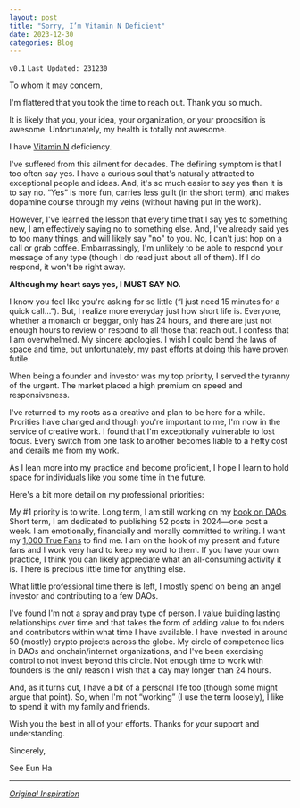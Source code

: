 ```yaml
---
layout: post
title: "Sorry, I’m Vitamin N Deficient"
date: 2023-12-30
categories: Blog
---
```


`v0.1` `Last Updated: 231230 `

To whom it may concern,

I'm flattered that you took the time to reach out. Thank you so much.

It is likely that you, your idea, your organization, or your proposition is awesome. Unfortunately, my health is totally not awesome.

I have [Vitamin N](https://www.youtube.com/shorts/d5w-5qUvVeM) deficiency.

I've suffered from this ailment for decades. The defining symptom is that I too often say yes. I have a curious soul that's naturally attracted to exceptional people and ideas. And, it's so much easier to say yes than it is to say no. “Yes” is more fun, carries less guilt (in the short term), and makes dopamine course through my veins (without having put in the work).

However, I've learned the lesson that every time that I say yes to something new, I am effectively saying no to something else. And, I've already said yes to too many things, and will likely say "no" to you. No, I can't just hop on a call or grab coffee. Embarrassingly, I'm unlikely to be able to respond your message of any type (though I do read just about all of them). If I do respond, it won't be right away.

**Although my heart says yes, I MUST SAY NO.**

I know you feel like you're asking for so little (“I just need 15 minutes for a quick call…”). But, I realize more everyday just how short life is. Everyone, whether a monarch or beggar, only has 24 hours, and there are just not enough hours to review or respond to all those that reach out. I confess that I am overwhelmed. My sincere apologies. I wish I could bend the laws of space and time, but unfortunately, my past efforts at doing this have proven futile.

When being a founder and investor was my top priority, I served the tyranny of the urgent. The market placed a high premium on speed and responsiveness.

I've returned to my roots as a creative and plan to be here for a while. Prorities have changed and though you're important to me, I'm now in the service of creative work. I found that I'm exceptionally vulnerable to lost focus. Every switch from one task to another becomes liable to a hefty cost and derails me from my work.

As I lean more into my practice and become proficient, I hope I learn to hold space for individuals like you some time in the future.

Here's a bit more detail on my professional priorities:

My #1 priority is to write. Long term, I am still working on my [book on DAOs](https://www.thedaobook.io/). Short term, I am dedicated to publishing 52 posts in 2024—one post a week. I am emotionally, financially and morally committed to writing. I want my [1,000 True Fans](https://kk.org/thetechnium/1000-true-fans/) to find me. I am on the hook of my present and future fans and I work very hard to keep my word to them. If you have your own practice, I think you can likely appreciate what an all-consuming activity it is. There is precious little time for anything else.

What little professional time there is left, I mostly spend on being an angel investor and contributing to a few DAOs.

I've found I'm not a spray and pray type of person. I value building lasting relationships over time and that takes the form of adding value to founders and contributors within what time I have available. I have invested in around 50 (mostly) crypto projects across the globe. My circle of competence lies in DAOs and onchain/internet organizations, and I've been exercising control to not invest beyond this circle. Not enough time to work with founders is the only reason I wish that a day may longer than 24 hours.

And, as it turns out, I have a bit of a personal life too (though some might argue that point). So, when I'm not “working” (I use the term loosely), I like to spend it with my family and friends.

Wish you the best in all of your efforts.  Thanks for your support and understanding.

Sincerely,

See Eun Ha

---

[_Original Inspiration_](https://www.onstartups.com/tabid/3339/bid/60758/Dear-Friend-Sorry-My-heart-says-yes-but-my-schedule-says-no.aspx)